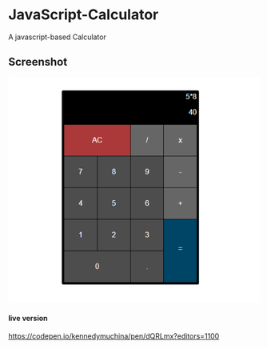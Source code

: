# JavaScript-Calculator
A javascript-based Calculator

## Screenshot
![picture](jscalc.png)

#### live version
https://codepen.io/kennedymuchina/pen/dQRLmx?editors=1100
